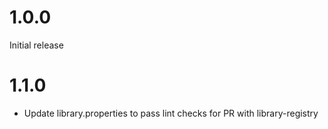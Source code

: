 # 1.0.0

Initial release

# 1.1.0

* Update library.properties to pass lint checks for PR with library-registry 
